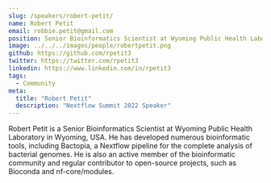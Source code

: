 ```yaml
---
slug: /speakers/robert-petit/
name: Robert Petit
email: robbie.petit@gmail.com
position: Senior Bioinformatics Scientist at Wyoming Public Health Laboratory
image: ../../../images/people/robertpetit.png
github: https://github.com/rpetit3
twitter: https://twitter.com/rpetit3
linkedin: https://www.linkedin.com/in/rpetit3
tags:
  - Community
meta:
  title: "Robert Petit"
  description: "Nextflow Summit 2022 Speaker"
---
```

Robert Petit is a Senior Bioinformatics Scientist at Wyoming Public Health Laboratory in Wyoming, USA. He has developed numerous bioinformatic tools, including Bactopia, a Nextflow pipeline for the complete analysis of bacterial genomes. He is also an active member of the bioinformatic community and regular contributor to open-source projects, such as Bioconda and nf-core/modules.
